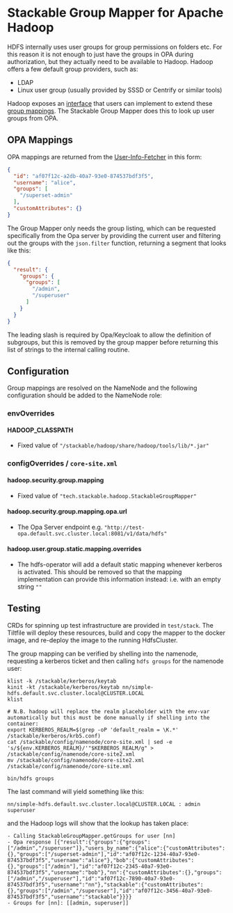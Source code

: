 # Stackable Group Mapper for Apache Hadoop

HDFS internally uses user groups for group permissions on folders etc. For this reason it is not enough to just have the groups in OPA during authorization, but they actually need to be available to Hadoop. Hadoop offers a few default group providers, such as:

* LDAP
* Linux user group (usually provided by SSSD or Centrify or similar tools)

Hadoop exposes an [interface](https://github.com/apache/hadoop/blob/rel/release-3.3.6/hadoop-common-project/hadoop-common/src/main/java/org/apache/hadoop/security/GroupMappingServiceProvider.java) that users can implement to extend these [group mappings](https://hadoop.apache.org/docs/stable/hadoop-project-dist/hadoop-common/GroupsMapping.html). The Stackable Group Mapper does this to look up user groups from OPA.

## OPA Mappings

OPA mappings are returned from the [User-Info-Fetcher](https://docs.stackable.tech/home/nightly/opa/usage-guide/user-info-fetcher#_example_rego_rule) in this form:

```json
{
  "id": "af07f12c-a2db-40a7-93e0-874537bdf3f5",
  "username": "alice",
  "groups": [
    "/superset-admin"
  ],
  "customAttributes": {}
}
```

The Group Mapper only needs the group listing, which can be requested specifically from the Opa server by providing the current user and filtering out the groups with the `json.filter` function, returning a segment that looks like this:

```json
{
  "result": {
    "groups": {
      "groups": [
        "/admin",
        "/superuser"
      ]
    }
  }
}
```

The leading slash is required by Opa/Keycloak to allow the definition of subgroups, but this is removed by the group mapper before returning this list of strings to the internal calling routine.

## Configuration

Group mappings are resolved on the NameNode and the following configuration should be added to the NameNode role:

### envOverrides

#### HADOOP_CLASSPATH

* Fixed value of `"/stackable/hadoop/share/hadoop/tools/lib/*.jar"`

### configOverrides / `core-site.xml`

#### hadoop.security.group.mapping

* Fixed value of `"tech.stackable.hadoop.StackableGroupMapper"`

#### hadoop.security.group.mapping.opa.url

* The Opa Server endpoint e.g. `"http://test-opa.default.svc.cluster.local:8081/v1/data/hdfs"`

#### hadoop.user.group.static.mapping.overrides

* The hdfs-operator will add a default static mapping whenever kerberos is activated. This should be removed so that the mapping implementation can provide this information instead: i.e. with an empty string `""`

## Testing

CRDs for spinning up test infrastructure are provided in `test/stack`. The Tiltfile will deploy these resources, build and copy the mapper to the docker image, and re-deploy the image to the running HdfsCluster.

The group mapping can be verified by shelling into the namenode, requesting a kerberos ticket and then calling `hdfs groups` for the namenode user:

```shell
klist -k /stackable/kerberos/keytab
kinit -kt /stackable/kerberos/keytab nn/simple-hdfs.default.svc.cluster.local@CLUSTER.LOCAL
klist

# N.B. hadoop will replace the realm placeholder with the env-var automatically but this must be done manually if shelling into the container:
export KERBEROS_REALM=$(grep -oP 'default_realm = \K.*' /stackable/kerberos/krb5.conf)
cat /stackable/config/namenode/core-site.xml | sed -e 's/${env.KERBEROS_REALM}/'"$KERBEROS_REALM/g" > /stackable/config/namenode/core-site2.xml
mv /stackable/config/namenode/core-site2.xml /stackable/config/namenode/core-site.xml

bin/hdfs groups
```

The last command will yield something like this:
```shell
nn/simple-hdfs.default.svc.cluster.local@CLUSTER.LOCAL : admin superuser
```
and the Hadoop logs will show that the lookup has taken place:

```
- Calling StackableGroupMapper.getGroups for user [nn]
- Opa response [{"result":{"groups":{"groups":["/admin","/superuser"]},"users_by_name":{"alice":{"customAttributes":{},"groups":["/superset-admin"],"id":"af07f12c-1234-40a7-93e0-874537bdf3f5","username":"alice"},"bob":{"customAttributes":{},"groups":["/admin"],"id":"af07f12c-2345-40a7-93e0-874537bdf3f5","username":"bob"},"nn":{"customAttributes":{},"groups":["/admin","/superuser"],"id":"af07f12c-7890-40a7-93e0-874537bdf3f5","username":"nn"},"stackable":{"customAttributes":{},"groups":["/admin","/superuser"],"id":"af07f12c-3456-40a7-93e0-874537bdf3f5","username":"stackable"}}}}
- Groups for [nn]: [[admin, superuser]]
```